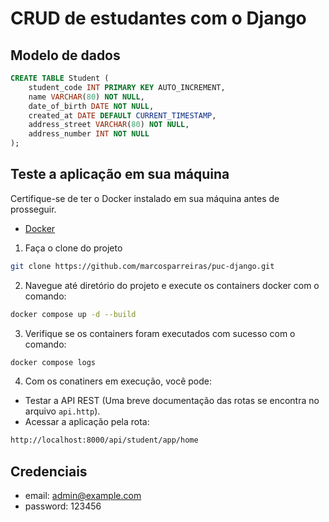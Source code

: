 # CRUD de estudantes com o Django

## Modelo de dados

```sql
CREATE TABLE Student (
    student_code INT PRIMARY KEY AUTO_INCREMENT,
    name VARCHAR(80) NOT NULL,
    date_of_birth DATE NOT NULL,
    created_at DATE DEFAULT CURRENT_TIMESTAMP,
    address_street VARCHAR(80) NOT NULL,
    address_number INT NOT NULL
);
```

## Teste a aplicação em sua máquina

Certifique-se de ter o Docker instalado em sua máquina antes de prosseguir.

- [Docker](https://www.docker.com/)

1. Faça o clone do projeto

```bash
git clone https://github.com/marcosparreiras/puc-django.git
```

2. Navegue até diretório do projeto e execute os containers docker com o comando:

```bash
docker compose up -d --build
```

3. Verifique se os containers foram executados com sucesso com o comando:

```bash
docker compose logs
```

4. Com os conatiners em execução, você pode:

- Testar a API REST (Uma breve documentação das rotas se encontra no arquivo `api.http`).
- Acessar a aplicação pela rota:

```bash
http://localhost:8000/api/student/app/home
```

## Credenciais

- email: admin@example.com
- password: 123456
